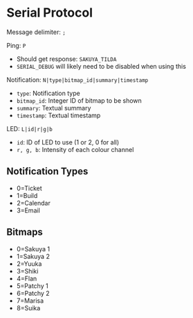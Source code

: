 Serial Protocol
===============

Message delimiter: ```;```

Ping: ```P```
- Should get response: ```SAKUYA_TILDA```
- ```SERIAL_DEBUG``` will likely need to be disabled when using this

Notification: ```N|type|bitmap_id|summary|timestamp```
- ```type```: Notification type
- ```bitmap_id```: Integer ID of bitmap to be shown
- ```summary```: Textual summary
- ```timestamp```: Textual timestamp

LED: ```L|id|r|g|b```
- ```id```: ID of LED to use (1 or 2, 0 for all)
- ```r, g, b```: Intensity of each colour channel

Notification Types
------------------

- 0=Ticket
- 1=Build
- 2=Calendar
- 3=Email

Bitmaps
-------

- 0=Sakuya 1
- 1=Sakuya 2
- 2=Yuuka
- 3=Shiki
- 4=Flan
- 5=Patchy 1
- 6=Patchy 2
- 7=Marisa
- 8=Suika
